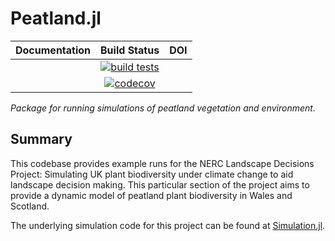 # Peatland.jl

| **Documentation** | **Build Status** | **DOI** |
|:-----------------:|:----------------:|:-------:|
|  | [![build tests][actions-img]][actions-url]  |  |
|  | [![codecov][codecov-img]][codecov-url] |  |

*Package for running simulations of peatland vegetation and environment.*

## Summary

This codebase provides example runs for the NERC Landscape Decisions Project: Simulating UK plant biodiversity under climate change to aid landscape decision making. This particular section of the project aims to provide a dynamic model of peatland plant biodiversity in Wales and Scotland.

The underlying simulation code for this project can be found at [Simulation.jl](https://github.com/boydorr/Simulation.jl).

[actions-img]: https://github.com/boydorr/Peatland.jl/actions/workflows/testing.yaml/badge.svg
[actions-url]: https://github.com/boydorr/Peatland.jl/actions

[codecov-img]: https://codecov.io/gh/boydorr/Peatland.jl/branch/main/graph/badge.svg?token=M62CXNJPIP
[codecov-url]: https://codecov.io/gh/boydorr/Peatland.jl?branch=main
